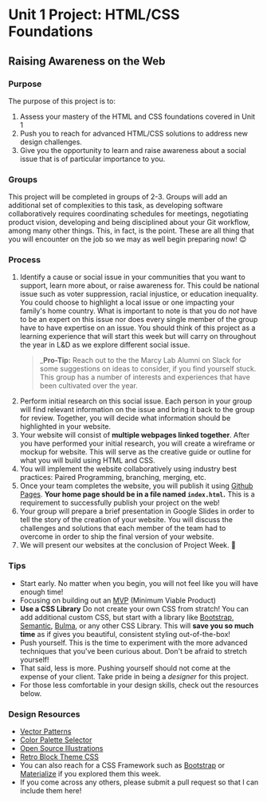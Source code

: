 # Unit 1 Project: HTML/CSS Foundations
## Raising Awareness on the Web

### Purpose
The purpose of this project is to:
1. Assess your mastery of the HTML and CSS foundations covered in Unit 1
2. Push you to reach for advanced HTML/CSS solutions to address new design challenges.
3. Give you the opportunity to learn and raise awareness about a social issue that is of particular importance to you. 

### Groups
This project will be completed in groups of 2-3. Groups will add an additional set of complexities to this task, as developing software collaboratively requires coordinating schedules for meetings, negotiating product vision, developing and being disciplined about your Git workflow, among many other things. This, in fact, is the point. These are all thing that you will encounter on the job so we may as well begin preparing now! 😊

### Process
1. Identify a cause or social issue in your communities that you want to support, learn more about, or raise awareness for. This could be national issue such as voter suppression, racial injustice, or education inequality. You could choose to highlight a local issue or one impacting your family's home country. What is important to note is that you do _not_ have to be an expert on this issue nor does every single member of the group have to have expertise on an issue. You should think of this project as a learning experience that will start this week but will carry on throughout the year in L&D as we explore different social issue.
   > _**Pro-Tip:** Reach out to the the Marcy Lab Alumni on Slack for some suggestions on ideas to consider, if you find yourself stuck. This group has a number of interests and experiences that have been cultivated over the year.
2. Perform initial research on this social issue. Each person in your group will find relevant information on the issue and bring it back to the group for review. Together, you will decide what information should be highlighted in your website.
3. Your website will consist of **multiple webpages linked together**. After you have performed your initial research, you will create a wireframe or mockup for website. This will serve as the creative guide or outline for what you will build using HTML and CSS. 
4. You will implement the website collaboratively using industry best practices: Paired Programming, branching, merging, etc.  
5. Once your team completes the website, you will publish it using [Github Pages](https://docs.github.com/en/pages/getting-started-with-github-pages/creating-a-github-pages-site). **Your home page should be in a file named `index.html`.** This is a requirement to successfully publish your project on the web!
6. Your group will prepare a brief presentation in Google Slides in order to tell the story of the creation of your website. You will discuss the challenges and solutions that each member of the team had to overcome in order to ship the final version of your website.
7. We will present our websites at the conclusion of Project Week. 🎉


### Tips
* Start early. No matter when you begin, you will not feel like you will have enough time!
* Focusing on building out an [MVP](https://www.agilx.com/defining-the-mvp/) (Minimum Viable Product)
* **Use a CSS Library** Do not create your own CSS from stratch! You can add additional custom CSS, but start with a library like [Bootstrap](https://getbootstrap.com/docs/5.1/getting-started/introduction/), [Semantic](https://semantic-ui.com/), [Bulma](https://bulma.io/), or any other CSS Library. This will **save you so much time** as if gives you beautiful, consistent styling out-of-the-box!
* Push yourself. This is the time to experiment with the more advanced techniques that you've been curious about. Don't be afraid to stretch yourself!
* That said, less is more. Pushing yourself should not come at the expense of your client. Take pride in being a _designer_ for this project.
* For those less comfortable in your design skills, check out the resources below. 

### Design Resources
* [Vector Patterns](https://lstore.graphics/paaatterns/)
* [Color Palette Selector](Coolors.co)
* [Open Source Illustrations](https://undraw.co/)
* [Retro Block Theme CSS](https://thesephist.github.io/blocks.css/)
* You can also reach for a CSS Framework such as [Bootstrap](https://getbootstrap.com/docs/4.3/getting-started/introduction/) or [Materialize](https://materializecss.com/) if you explored them this week.
* If you come across any others, please submit a pull request so that I can include them here!
